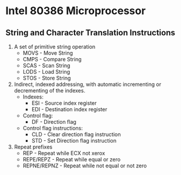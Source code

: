 # Intel 80386 Microprocessor

## String and Character Translation Instructions
 1. A set of primitive string operation
    * MOVS - Move String
    * CMPS - Compare String
    * SCAS - Scan String
    * LODS - Load String
    * STOS - Store String
 2. Indirect, indexed addressing, with automatic incrementing or decrementing of the indexes.
    * Indexes:
      * ESI - Source index register
      * EDI - Destination index register
    * Control flag:
      * DF - Direction flag
    * Control flag instructions:
      * CLD - Clear direction flag instruction
      * STD - Set Direction flag instruction 
 3. Repeat prefixes
    * REP          - Repeat while ECX not xerox
    * REPE/REPZ    - Repeat while equal or zero
    * REPNE/REPNZ  - Repeat while not equal or not zero

